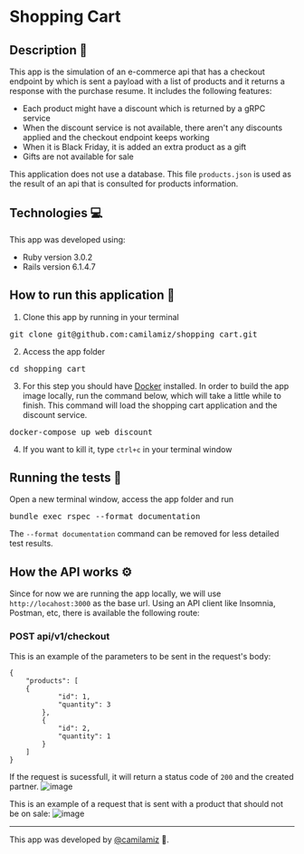 # Shopping Cart

## Description :book:
This app is the simulation of an e-commerce api that has a checkout endpoint by which is sent a payload with a list of products and it returns a response with the purchase resume. It includes the following features:
* Each product might have a discount which is returned by a gRPC service
* When the discount service is not available, there aren't any discounts applied and the checkout endpoint keeps working
* When it is Black Friday, it is added an extra product as a gift
* Gifts are not available for sale

This application does not use a database. This file `products.json` is used as the result of an api that is consulted for products information.

## Technologies 💻
This app was developed using:
* Ruby version 3.0.2
* Rails version 6.1.4.7

## How to run this application 🐳
1. Clone this app by running in your terminal</br>
<pre>git clone git@github.com:camilamiz/shopping_cart.git</pre>
2. Access the app folder
<pre>cd shopping_cart</pre>
3. For this step you should have [Docker](https://docs.docker.com/engine/install/) installed. In order to build the app image locally, run the command below, which will take a little while to finish. This command will load the shopping cart application and the discount service.
<pre>docker-compose up web discount</pre>
4. If you want to kill it, type `ctrl+c` in your terminal window

## Running the tests 📏
Open a new terminal window, access the app folder and run
<pre>bundle exec rspec --format documentation</pre>
The `--format documentation` command can be removed for less detailed test results.

## How the API works ⚙️
Since for now we are running the app locally, we will use `http://locahost:3000` as the base url.
Using an API client like Insomnia, Postman, etc, there is available the following route:

### POST api/v1/checkout
This is an example of the parameters to be sent in the request's body:
```
{
    "products": [
	{
            "id": 1,
            "quantity": 3
        },
        {
            "id": 2,
            "quantity": 1
        }
    ]
}
```
If the request is sucessfull, it will return a status code of `200` and the created partner.
![image](https://user-images.githubusercontent.com/39624192/158282903-16ad40fd-030c-436c-bca8-ff96352874e8.png)

This is an example of a request that is sent with a product that should not be on sale:
![image](https://user-images.githubusercontent.com/39624192/158485495-315e5473-b8f5-4d7d-a83b-0e1751daa2f2.png)


------------------------

This app was developed by [@camilamiz](https://github.com/camilamiz) 💜.
